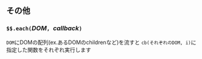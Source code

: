 ## その他
### `$$.each(`*DOM*`, `*callback*`)`
`DOM`にDOMの配列(ex.あるDOMのchildrenなど)を流すと
`cb(それぞれのDOM, i)`に指定した関数をそれぞれ実行します

